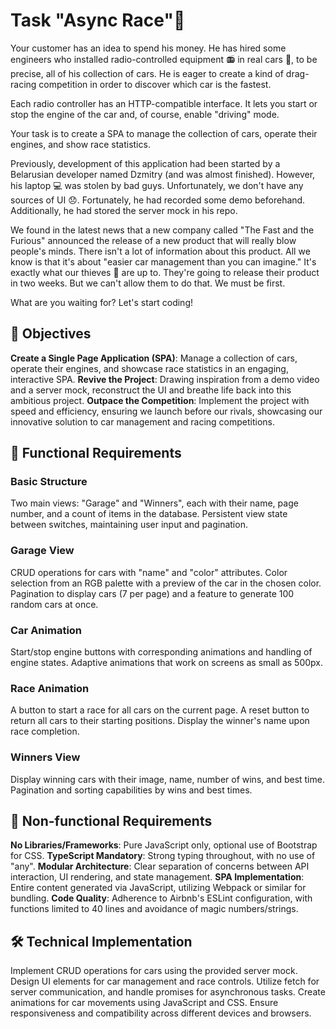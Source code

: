 # Task "Async Race"🚗

Your customer has an idea to spend his money. He has hired some engineers who installed radio-controlled equipment 📻 in real cars 🚗, to be precise, all of his collection of cars. He is eager to create a kind of drag-racing competition in order to discover which car is the fastest.

Each radio controller has an HTTP-compatible interface. It lets you start or stop the engine of the car and, of course, enable "driving" mode.

Your task is to create a SPA to manage the collection of cars, operate their engines, and show race statistics.

Previously, development of this application had been started by a Belarusian developer named Dzmitry (and was almost finished). However, his laptop 💻 was stolen by bad guys. Unfortunately, we don't have any sources of UI 😞. Fortunately, he had recorded some demo beforehand. Additionally, he had stored the server mock in his repo.

We found in the latest news that a new company called "The Fast and the Furious" announced the release of a new product that will really blow people's minds. There isn't a lot of information about this product. All we know is that it's about "easier car management than you can imagine." It's exactly what our thieves 🦹 are up to. They're going to release their product in two weeks. But we can't allow them to do that. We must be first.

What are you waiting for? Let's start coding!

## 🎯 Objectives

**Create a Single Page Application (SPA)**: Manage a collection of cars, operate their engines, and showcase race statistics in an engaging, interactive SPA.
**Revive the Project**: Drawing inspiration from a demo video and a server mock, reconstruct the UI and breathe life back into this ambitious project.
**Outpace the Competition**: Implement the project with speed and efficiency, ensuring we launch before our rivals, showcasing our innovative solution to car management and racing competitions.

## 🚗 Functional Requirements

### Basic Structure

Two main views: "Garage" and "Winners", each with their name, page number, and a count of items in the database.
Persistent view state between switches, maintaining user input and pagination.

### Garage View

CRUD operations for cars with "name" and "color" attributes.
Color selection from an RGB palette with a preview of the car in the chosen color.
Pagination to display cars (7 per page) and a feature to generate 100 random cars at once.

### Car Animation

Start/stop engine buttons with corresponding animations and handling of engine states.
Adaptive animations that work on screens as small as 500px.

### Race Animation

A button to start a race for all cars on the current page.
A reset button to return all cars to their starting positions.
Display the winner's name upon race completion.

### Winners View

Display winning cars with their image, name, number of wins, and best time.
Pagination and sorting capabilities by wins and best times.

## 📜 Non-functional Requirements

**No Libraries/Frameworks**: Pure JavaScript only, optional use of Bootstrap for CSS.
**TypeScript Mandatory**: Strong typing throughout, with no use of "any".
**Modular Architecture**: Clear separation of concerns between API interaction, UI rendering, and state management.
**SPA Implementation**: Entire content generated via JavaScript, utilizing Webpack or similar for bundling.
**Code Quality**: Adherence to Airbnb's ESLint configuration, with functions limited to 40 lines and avoidance of magic numbers/strings.

## 🛠️ Technical Implementation

Implement CRUD operations for cars using the provided server mock.
Design UI elements for car management and race controls.
Utilize fetch for server communication, and handle promises for asynchronous tasks.
Create animations for car movements using JavaScript and CSS.
Ensure responsiveness and compatibility across different devices and browsers.
